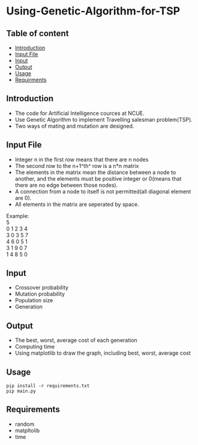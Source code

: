 # Using-Genetic-Algorithm-for-TSP

## Table of content
- [Introduction](#Introduction)
- [Input File](#Input-File)
- [Input](#Input)
- [Output](#Output)
- [Usage](#Usage)
- [Requirments](#Requirments)

## Introduction
* The code for Artificial Intelligence cources at NCUE.
* Use Genetic Algorithm to implement Travelling salesman problem(TSP).
* Two ways of mating and mutation  are designed.

## Input File
* Integer n in the first row means that there are n nodes 
* The second row to the n+1^th^ row is a n*n matrix
* The elements in the matrix mean the distance between a node to another, and the elements must be positive integer or 0(means that there are no edge between those nodes).
* A connection from a node to itself is not permitted(all diagonal element are 0).
* All elements in the matrix are seperated by space.

Example:  
5  
0 1 2 3 4  
3 0 3 5 7  
4 6 0 5 1  
3 1 9 0 7  
1 4 8 5 0  


## Input 
* Crossover probability
* Mutation probability
* Population size
* Generation

## Output
* The best, worst, average cost of each generation
* Computing time
* Using matplotlib to draw the graph, including best, worst, average cost

## Usage
```
pip install -r requirements.txt
pip main.py
```

## Requirements
* random
* matpltolib
* time